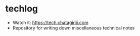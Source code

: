 # techlog
- Watch it: https://tech.chatagiriii.com
- Repository for writing down miscellaneous technical notes